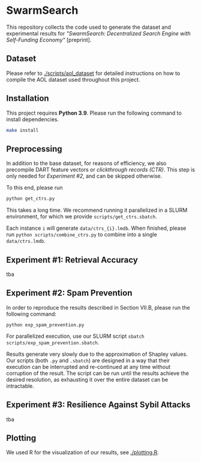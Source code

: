 # SwarmSearch

This repository collects the code used to generate the dataset and experimental results for _"SwarmSearch: Decentralized Search Engine with Self-Funding Economy"_ [preprint].

## Dataset

Please refer to [./scripts/aol_dataset](./scripts/aol_dataset) for detailed instructions on how to compile the AOL dataset used throughout this project.

## Installation

This project requires **Python 3.9**.
Please run the following command to install dependencies.

```bash
make install
```

## Preprocessing

In addition to the base dataset, for reasons of efficiency, we also precompile DART feature vectors or _clickthrough records (CTR)_. This step is only needed for _Experiment #2_, and can be skipped otherwise.

To this end, please run

```bash
python get_ctrs.py
```

This takes a long time. We recommend running it parallelized in a SLURM environment, for which we provide `scripts/get_ctrs.sbatch`.

Each instance `i` will generate `data/ctrs_{i}.lmdb`.
When finished, please run `python scripts/combine_ctrs.py` to combine into a single `data/ctrs.lmdb`.

## Experiment #1: Retrieval Accuracy

tba

## Experiment #2: Spam Prevention

In order to reproduce the results described in Section VII.B, please run the following command:

```
python exp_spam_prevention.py
```

For parallelized execution, use our SLURM script `sbatch scripts/exp_spam_prevention.sbatch`.

Results generate very slowly due to the approximation of Shapley values.
Our scripts (both `.py` and `.sbatch`) are designed in a way that their execution can be interrupted and re-continued at any time without corruption of the result.
The script can be run until the results achieve the desired resolution, as exhausting it over the entire dataset can be intractable.

## Experiment #3: Resilience Against Sybil Attacks

tba

## Plotting

We used R for the visualization of our results, see [./plotting.R](./plotting.R).
